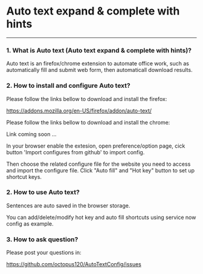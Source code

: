 Auto text expand & complete with hints <a name="TOP"></a>
===================

- - - - 
### 1. What is Auto text (Auto text expand & complete with hints)? 

   Auto text is an firefox/chrome extension to automate office work, such as automatically fill and submit web form, then automaticall download results.
    
### 2. How to install and configure Auto text?

   Please follow the links bellow to download and install the firefox: 
   
   https://addons.mozilla.org/en-US/firefox/addon/auto-text/
   
   Please follow the links bellow to download and install the chrome: 
   
   Link coming soon ...
   
   In your browser enable the extesion, open preference/option page, cick button 'Import configures from github' to import config.

   Then choose the related configure file for the website you need to access and import the configure file. Click "Auto fill" and "Hot key" button to set up shortcut keys.

### 2. How to use Auto text?   
   Sentences are auto saved in the browser storage. 
   
   You can add/delete/modify hot key and auto fill shortcuts using service now config as example.
   
### 3. How to ask question?
   Please post your questions in:
   
   https://github.com/octopus120/AutoTextConfig/issues
   
      
